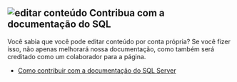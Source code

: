 ## <a name="edit-content-contribute-to-sql-documentation"></a>![editar conteúdo](../media/edit-topic-pencil.png) Contribua com a documentação do SQL
Você sabia que você pode editar conteúdo por conta própria? Se você fizer isso, não apenas melhorará nossa documentação, como também será creditado como um colaborador para a página.
- [Como contribuir com a documentação do SQL Server](https://docs.microsoft.com/sql/sql-server/sql-server-docs-contribute)
